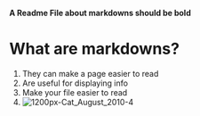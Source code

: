 
**A Readme File about markdowns should be bold**

# What are markdowns?
1. They can make a page easier to read
2. Are useful for displaying info
3. Make your file easier to read
4. ![1200px-Cat_August_2010-4](https://github.com/user-attachments/assets/b6768ab1-aabd-46b0-87c8-48c6fa34dad2)
